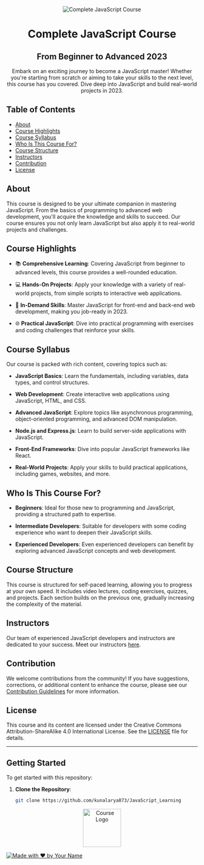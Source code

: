 <!-- Add your project banner here -->
<p align="center">
  <img src="https://miro.medium.com/v2/resize:fit:1400/1*L_QoAG863l8QvqxpNyBiqw.gif" alt="Complete JavaScript Course">
</p>

<!-- Project Title -->
<h1 align="center">Complete JavaScript Course</h1>
<h2 align="center">From Beginner to Advanced 2023</h2>

<!-- Project Description -->
<p align="center">
  Embark on an exciting journey to become a JavaScript master! Whether you're starting from scratch or aiming to take your skills to the next level, this course has you covered. Dive deep into JavaScript and build real-world projects in 2023.
</p>

<!-- Table of Contents -->
<h2>Table of Contents</h2>

- [About](#about)
- [Course Highlights](#course-highlights)
- [Course Syllabus](#course-syllabus)
- [Who Is This Course For?](#who-is-this-course-for)
- [Course Structure](#course-structure)
- [Instructors](#instructors)
- [Contribution](#contribution)
- [License](#license)

<!-- About Section -->
## About

This course is designed to be your ultimate companion in mastering JavaScript. From the basics of programming to advanced web development, you'll acquire the knowledge and skills to succeed. Our course ensures you not only learn JavaScript but also apply it to real-world projects and challenges.

<!-- Course Highlights Section -->
## Course Highlights

- 📚 **Comprehensive Learning**: Covering JavaScript from beginner to advanced levels, this course provides a well-rounded education.

- 💻 **Hands-On Projects**: Apply your knowledge with a variety of real-world projects, from simple scripts to interactive web applications.

- 🌟 **In-Demand Skills**: Master JavaScript for front-end and back-end web development, making you job-ready in 2023.

- 🌐 **Practical JavaScript**: Dive into practical programming with exercises and coding challenges that reinforce your skills.

<!-- Course Syllabus Section -->
## Course Syllabus

Our course is packed with rich content, covering topics such as:

- **JavaScript Basics**: Learn the fundamentals, including variables, data types, and control structures.

- **Web Development**: Create interactive web applications using JavaScript, HTML, and CSS.

- **Advanced JavaScript**: Explore topics like asynchronous programming, object-oriented programming, and advanced DOM manipulation.

- **Node.js and Express.js**: Learn to build server-side applications with JavaScript.

- **Front-End Frameworks**: Dive into popular JavaScript frameworks like React.

- **Real-World Projects**: Apply your skills to build practical applications, including games, websites, and more.

<!-- Who Is This Course For? Section -->
## Who Is This Course For?

- **Beginners**: Ideal for those new to programming and JavaScript, providing a structured path to expertise.

- **Intermediate Developers**: Suitable for developers with some coding experience who want to deepen their JavaScript skills.

- **Experienced Developers**: Even experienced developers can benefit by exploring advanced JavaScript concepts and web development.

<!-- Course Structure Section -->
## Course Structure

This course is structured for self-paced learning, allowing you to progress at your own speed. It includes video lectures, coding exercises, quizzes, and projects. Each section builds on the previous one, gradually increasing the complexity of the material.

<!-- Instructors Section -->
## Instructors

Our team of experienced JavaScript developers and instructors are dedicated to your success. Meet our instructors [here](instructors.md).

<!-- Contribution Section -->
## Contribution

We welcome contributions from the community! If you have suggestions, corrections, or additional content to enhance the course, please see our [Contribution Guidelines](CONTRIBUTING.md) for more information.

<!-- License Section -->
## License

This course and its content are licensed under the Creative Commons Attribution-ShareAlike 4.0 International License. See the [LICENSE](LICENSE) file for details.

---


<!-- Getting Started Section -->
## Getting Started

To get started with this repository:

1. **Clone the Repository**:
   ```bash
   git clone https://github.com/kunalarya873/JavaScript_Learning

<p align="center">
  <img src="https://thumbs.dreamstime.com/z/logotipo-do-javascript-136765881.jpg" alt="Course Logo" width=100 >
</p>

[![Made with ❤️ by Your Name](https://img.shields.io/badge/Made%20with%20%E2%9D%A4%EF%B8%8F%20by-Kunal%20Arya-blue)](https://github.com/kunalarya873)
